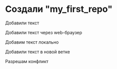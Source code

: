 # Создали "my_first_repo"

Добавили текст

Добавили текст через web-браузер


Добавим текст локально

Добавили текст в новой ветке


Разрешам конфликт
